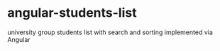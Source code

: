 # angular-students-list
university group students list with search and sorting implemented via Angular
